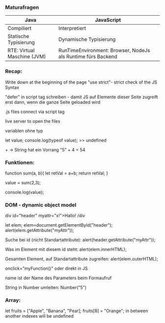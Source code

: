 <h3>Maturafragen</h3>

<table>
<thead>
    <tr>
        <th>Java</th>
        <th>JavaScript</th>
    </tr>
</thead>
<tbody>
    <tr>
        <td>Compiliert</td>
        <td>Interpretiert</td>
    </tr>
     <tr>
        <td>Statische Typisierung</td>
        <td>Dynamische Typisierung</td>
    </tr>
     <tr>
        <td>RTE: Virtual Maschine (JVM)</td>
        <td>RunTimeEnvironment: Browser, NodeJs als Runtime fürs Backend</td>
    </tr>
</tbody>
</table>

<h3>Recap: </h3>

<p>Write down at the beginning of the page "use strict"- strict check of the JS Syntax</p>

<p> "defer" in script tag schreiben - damit JS auf Elemente dieser Seite zugreift erst dann, wenn die ganze Seite geloaded wird</p>

<p> .js files connect via script tag </p>

<p> live server to open the files </p>

<p> variablen ohne typ </p>
<p> let value; console.log(typeof value); >> undefined</p>

<p>+ -> String hat ein Vorrang "5" + 4 = 54</p>

<h3>Funktionen: </h3>

<p>
function sum(a, b){
 let retVal = a+b;
  return retVal;
}

value = sum(2,3);

console.log(value);</p>

<h3>DOM - dynamic object model</h3>

<p> div id="header" myattr="x!">Hallo! /div </p>

<p>let elem;
elem=document.getElementById("header");
alert(elem.getAttribute("myAttr"));</p>

<p>Suche bei id (nicht Standartattribute): alert(header.getAttribute("myAttr"));</p>

<p>Was im Element mit diesem id steht: alert(elem.innerHTML);</p>

<p>Gesamten Element, auf Standartattribute zugreifen: alert(elem.outerHTML);</p>

<p>onclick="myFunction()" oder direkt in JS</p>

<p>name ist der Name des Parameters beim Formaufruf</p>

<p> String in Number umleiten: Number("5") </p>

<h3>Array: </h3>

<p>let fruits = ["Apple", "Banana", "Pear]; fruits[8] = "Orange"; in between another indexes will be undefined</p>